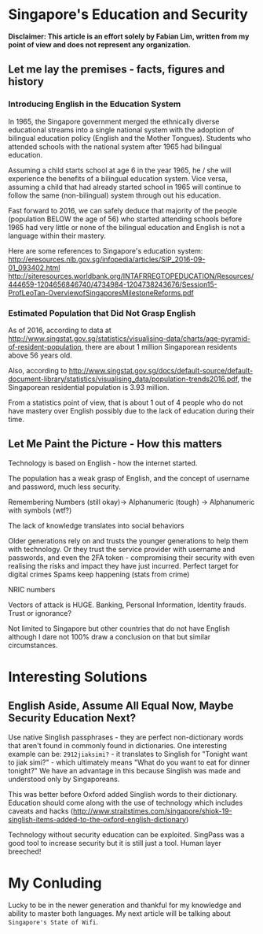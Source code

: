 # Singapore's Education and Security

__Disclaimer: This article is an effort solely by Fabian Lim, written from my point of view and does not represent any organization.__

## Let me lay the premises - facts, figures and history

### Introducing English in the Education System
In 1965, the Singapore government merged the ethnically diverse educational streams into a single national system with the adoption of bilingual education policy (English and the Mother Tongues).
Students who attended schools with the national system after 1965 had bilingual education.

Assuming a child starts school at age 6 in the year 1965, he / she will experience the benefits of a bilingual education system. Vice versa, assuming a child that had already started school in 1965 will continue to follow the same (non-bilingual) system through out his education.

Fast forward to 2016, we can safely deduce that majority of the people (population BELOW the age of 56) who started attending schools before 1965 had very little or none of the bilingual education and English is not a language within their mastery.

Here are some references to Singapore's education system:
http://eresources.nlb.gov.sg/infopedia/articles/SIP_2016-09-01_093402.html
http://siteresources.worldbank.org/INTAFRREGTOPEDUCATION/Resources/444659-1204656846740/4734984-1204738243676/Session15-ProfLeoTan-OverviewofSingaporesMilestoneReforms.pdf

### Estimated Population that Did Not Grasp English
As of 2016, according to data at http://www.singstat.gov.sg/statistics/visualising-data/charts/age-pyramid-of-resident-population, there are about 1 million Singaporean residents above 56 years old.

Also, according to http://www.singstat.gov.sg/docs/default-source/default-document-library/statistics/visualising_data/population-trends2016.pdf, the Singaporean residential population is 3.93 million.

From a statistics point of view, that is about 1 out of 4 people who do not have mastery over English possibly due to the lack of education during their time.

## Let Me Paint the Picture - How this matters

Technology is based on English - how the internet started.

The population has a weak grasp of English, and the concept of username and password, much less security.

Remembering Numbers (still okay)-> Alphanumeric (tough) -> Alphanumeric with symbols (wtf?)

The lack of knowledge translates into social behaviors

Older generations rely on and trusts the younger generations to help them with technology. Or they trust the service provider with username and passwords, and even the 2FA token - compromising their security with even realising the risks and impact they have just incurred.
Perfect target for digital crimes
Spams keep happening (stats from crime)

NRIC numbers

Vectors of attack is HUGE. Banking, Personal Information, Identity frauds.
Trust or ignorance?

Not limited to Singapore but other countries that do not have English although I dare not 100% draw a conclusion on that but similar circumstances.

# Interesting Solutions

## English Aside, Assume All Equal Now, Maybe Security Education Next?

Use native Singlish passphrases - they are perfect non-dictionary words that aren't found in commonly found in dictionaries. One interesting example can be: `2912jiaksimi?` - it translates to Singlish for "Tonight want to jiak simi?" - which ultimately means "What do you want to eat for dinner tonight?" We have an advantage in this because Singlish was made and understood only by Singaporeans.

This was better before Oxford added Singlish words to their dictionary.
Education should come along with the use of technology which includes caveats and hacks (http://www.straitstimes.com/singapore/shiok-19-singlish-items-added-to-the-oxford-english-dictionary)

Technology without security education can be exploited.
SingPass was a good tool to increase security but it is still just a tool. Human layer breeched!

# My Conluding
Lucky to be in the newer generation and thankful for my knowledge and ability to master both languages.
My next article will be talking about `Singapore's State of Wifi`.
